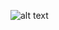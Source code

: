![alt text](https://www.eironons.com/bugs-bunny-ehh-whats-up-doc-character-t-shirt-iron-on-transfer-decal-cbb8)